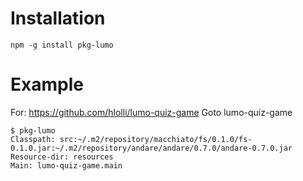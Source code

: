 # Installation
```
npm -g install pkg-lumo
```

# Example
For: https://github.com/hlolli/lumo-quiz-game
Goto lumo-quiz-game
```
$ pkg-lumo
Classpath: src:~/.m2/repository/macchiato/fs/0.1.0/fs-0.1.0.jar:~/.m2/repository/andare/andare/0.7.0/andare-0.7.0.jar
Resource-dir: resources
Main: lumo-quiz-game.main
```

